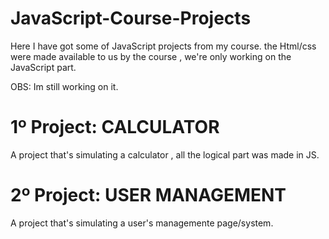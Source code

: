 # JavaScript-Course-Projects
Here I have got some of JavaScript projects from my course.
the Html/css were made available to us by the course , we're only working on the JavaScript part.

OBS: Im still working on it.

# 1º Project: CALCULATOR
  A project that's simulating a calculator , all the logical part was made in JS.

# 2º Project: USER MANAGEMENT
  A project that's simulating a user's managemente page/system.
